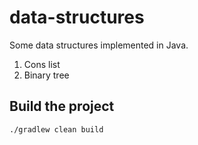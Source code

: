 # data-structures

Some data structures implemented in Java.

1. Cons list
2. Binary tree

## Build the project

    ./gradlew clean build
